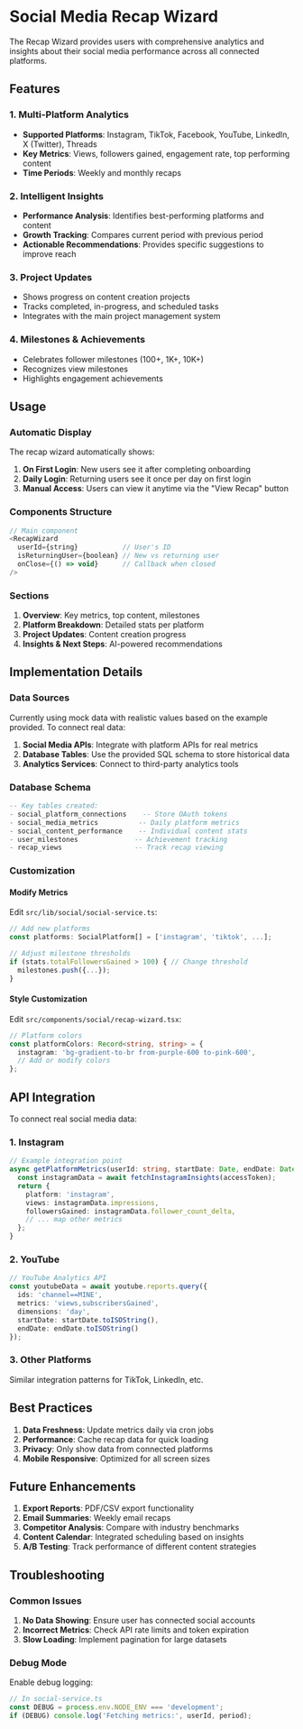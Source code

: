 # Social Media Recap Wizard

The Recap Wizard provides users with comprehensive analytics and insights about their social media performance across all connected platforms.

## Features

### 1. Multi-Platform Analytics
- **Supported Platforms**: Instagram, TikTok, Facebook, YouTube, LinkedIn, X (Twitter), Threads
- **Key Metrics**: Views, followers gained, engagement rate, top performing content
- **Time Periods**: Weekly and monthly recaps

### 2. Intelligent Insights
- **Performance Analysis**: Identifies best-performing platforms and content
- **Growth Tracking**: Compares current period with previous period
- **Actionable Recommendations**: Provides specific suggestions to improve reach

### 3. Project Updates
- Shows progress on content creation projects
- Tracks completed, in-progress, and scheduled tasks
- Integrates with the main project management system

### 4. Milestones & Achievements
- Celebrates follower milestones (100+, 1K+, 10K+)
- Recognizes view milestones
- Highlights engagement achievements

## Usage

### Automatic Display
The recap wizard automatically shows:
1. **On First Login**: New users see it after completing onboarding
2. **Daily Login**: Returning users see it once per day on first login
3. **Manual Access**: Users can view it anytime via the "View Recap" button

### Components Structure

```typescript
// Main component
<RecapWizard 
  userId={string}           // User's ID
  isReturningUser={boolean} // New vs returning user
  onClose={() => void}      // Callback when closed
/>
```

### Sections

1. **Overview**: Key metrics, top content, milestones
2. **Platform Breakdown**: Detailed stats per platform
3. **Project Updates**: Content creation progress
4. **Insights & Next Steps**: AI-powered recommendations

## Implementation Details

### Data Sources

Currently using mock data with realistic values based on the example provided. To connect real data:

1. **Social Media APIs**: Integrate with platform APIs for real metrics
2. **Database Tables**: Use the provided SQL schema to store historical data
3. **Analytics Services**: Connect to third-party analytics tools

### Database Schema

```sql
-- Key tables created:
- social_platform_connections    -- Store OAuth tokens
- social_media_metrics          -- Daily platform metrics
- social_content_performance    -- Individual content stats
- user_milestones              -- Achievement tracking
- recap_views                  -- Track recap viewing
```

### Customization

#### Modify Metrics
Edit `src/lib/social/social-service.ts`:
```typescript
// Add new platforms
const platforms: SocialPlatform[] = ['instagram', 'tiktok', ...];

// Adjust milestone thresholds
if (stats.totalFollowersGained > 100) { // Change threshold
  milestones.push({...});
}
```

#### Style Customization
Edit `src/components/social/recap-wizard.tsx`:
```typescript
// Platform colors
const platformColors: Record<string, string> = {
  instagram: 'bg-gradient-to-br from-purple-600 to-pink-600',
  // Add or modify colors
};
```

## API Integration

To connect real social media data:

### 1. Instagram
```typescript
// Example integration point
async getPlatformMetrics(userId: string, startDate: Date, endDate: Date) {
  const instagramData = await fetchInstagramInsights(accessToken);
  return {
    platform: 'instagram',
    views: instagramData.impressions,
    followersGained: instagramData.follower_count_delta,
    // ... map other metrics
  };
}
```

### 2. YouTube
```typescript
// YouTube Analytics API
const youtubeData = await youtube.reports.query({
  ids: 'channel==MINE',
  metrics: 'views,subscribersGained',
  dimensions: 'day',
  startDate: startDate.toISOString(),
  endDate: endDate.toISOString()
});
```

### 3. Other Platforms
Similar integration patterns for TikTok, LinkedIn, etc.

## Best Practices

1. **Data Freshness**: Update metrics daily via cron jobs
2. **Performance**: Cache recap data for quick loading
3. **Privacy**: Only show data from connected platforms
4. **Mobile Responsive**: Optimized for all screen sizes

## Future Enhancements

1. **Export Reports**: PDF/CSV export functionality
2. **Email Summaries**: Weekly email recaps
3. **Competitor Analysis**: Compare with industry benchmarks
4. **Content Calendar**: Integrated scheduling based on insights
5. **A/B Testing**: Track performance of different content strategies

## Troubleshooting

### Common Issues

1. **No Data Showing**: Ensure user has connected social accounts
2. **Incorrect Metrics**: Check API rate limits and token expiration
3. **Slow Loading**: Implement pagination for large datasets

### Debug Mode

Enable debug logging:
```typescript
// In social-service.ts
const DEBUG = process.env.NODE_ENV === 'development';
if (DEBUG) console.log('Fetching metrics:', userId, period);
```